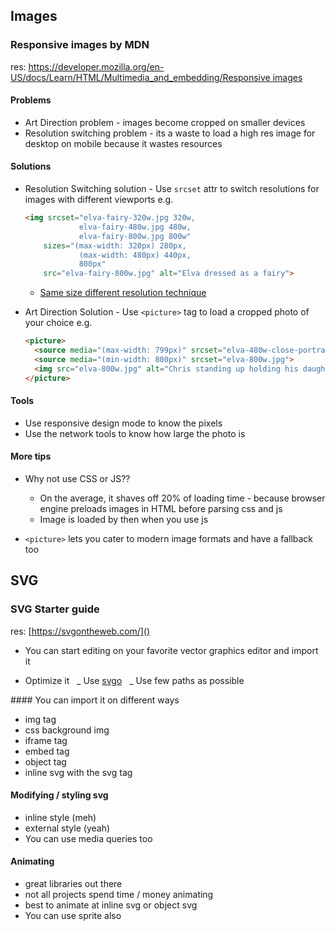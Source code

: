 ## Images

### Responsive images by MDN

res: [https://developer.mozilla.org/en-US/docs/Learn/HTML/Multimedia_and_embedding/Responsive images]()

#### Problems

- Art Direction problem - images become cropped on smaller devices
- Resolution switching problem - its a waste to load a high res image for desktop on mobile because it wastes resources

#### Solutions

- Resolution Switching solution - Use `srcset` attr to switch resolutions for images with different viewports
  e.g.

  ```html
  <img srcset="elva-fairy-320w.jpg 320w,
              elva-fairy-480w.jpg 480w,
              elva-fairy-800w.jpg 800w"
      sizes="(max-width: 320px) 280px,
              (max-width: 480px) 440px,
              800px"
      src="elva-fairy-800w.jpg" alt="Elva dressed as a fairy">
  ```

  - [Same size different resolution technique](https://developer.mozilla.org/en-US/docs/Learn/HTML/Multimedia_and_embedding/Responsive_images#Resolution_switching_Same_size_different_resolutions)

- Art Direction Solution - Use `<picture>` tag to load a cropped photo of your choice
  e.g.
  ```html
  <picture>
    <source media="(max-width: 799px)" srcset="elva-480w-close-portrait.jpg">
    <source media="(min-width: 800px)" srcset="elva-800w.jpg">
    <img src="elva-800w.jpg" alt="Chris standing up holding his daughter Elva">
  </picture>
  ```

#### Tools

- Use responsive design mode to know the pixels
- Use the network tools to know how large the photo is

#### More tips

- Why not use CSS or JS??

  - On the average, it shaves off 20% of loading time - because browser engine preloads images in HTML before parsing css and js
  - Image is loaded by then when you use js

- `<picture>` lets you cater to modern image formats and have a fallback too

## SVG

### SVG Starter guide

res: [https://svgontheweb.com/]()

- You can start editing on your favorite vector graphics editor and import it

- Optimize it
    _ Use [svgo](https://github.com/svg/svgo)
    _ Use few paths as possible

#### You can import it on different ways

- img tag
- css background img
- iframe tag
- embed tag
- object tag
- inline svg with the svg tag

#### Modifying / styling svg

- inline style (meh)
- external style (yeah)
- You can use media queries too

#### Animating

- great libraries out there
- not all projects spend time / money animating
- best to animate at inline svg or object svg
- You can use sprite also
